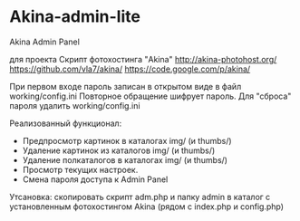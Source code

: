 # Akina-admin-lite
Akina Admin Panel

для проекта Скрипт фотохостинга "Akina"
http://akina-photohost.org/
https://github.com/vla7/akina/
https://code.google.com/p/akina/

При первом входе пароль записан в открытом виде в файл working/config.ini
Повторное обращение шифрует пароль.
Для "сброса" пароля удалить  working/config.ini

Реализованный функционал:
- Предпросмотр картинок в каталогах img/ (и thumbs/)
- Удаление картинок из каталогов img/ (и thumbs/)
- Удаление полкаталогов в каталогах img/ (и thumbs/)
- Просмотр текущих настроек.
- Смена пароля доступа к Admin Panel

Утсановка:
скопировать скрипт adm.php и папку admin в каталог с установленным фотохостингом Akina (рядом с index.php и config.php)
